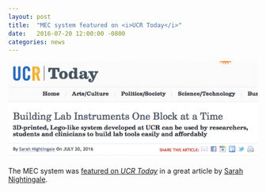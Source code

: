 ```yaml
---
layout: post
title:  "MEC system featured on <i>UCR Today</i>"
date:   2016-07-20 12:00:00 -0800
categories: news
---
```

![MEC UCR Today](/assets/mec-ucr-today.png)

The MEC system was [featured on *UCR Today*](https://ucrtoday.ucr.edu/38752) in a great article by [Sarah Nightingale](https://ucrtoday.ucr.edu/author/sanight).
